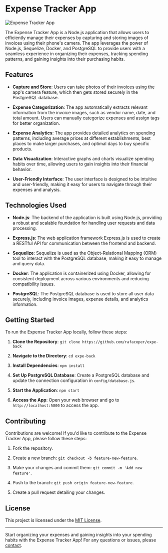 # Expense Tracker App

![Expense Tracker App](app_screenshot.png)

The Expense Tracker App is a Node.js application that allows users to efficiently manage their expenses by capturing and storing images of invoices using their phone's camera. The app leverages the power of Node.js, Sequelize, Docker, and PostgreSQL to provide users with a seamless experience in organizing their expenses, tracking spending patterns, and gaining insights into their purchasing habits.

## Features

- **Capture and Store**: Users can take photos of their invoices using the app's camera feature, which then gets stored securely in the PostgreSQL database.

- **Expense Categorization**: The app automatically extracts relevant information from the invoice images, such as vendor name, date, and total amount. Users can manually categorize expenses and assign tags for better organization.

- **Expense Analytics**: The app provides detailed analytics on spending patterns, including average prices at different establishments, best places to make larger purchases, and optimal days to buy specific products.

- **Data Visualization**: Interactive graphs and charts visualize spending habits over time, allowing users to gain insights into their financial behavior.

- **User-Friendly Interface**: The user interface is designed to be intuitive and user-friendly, making it easy for users to navigate through their expenses and analysis.

## Technologies Used

- **Node.js**: The backend of the application is built using Node.js, providing a robust and scalable foundation for handling user requests and data processing.

- **Express.js**: The web application framework Express.js is used to create a RESTful API for communication between the frontend and backend.

- **Sequelize**: Sequelize is used as the Object-Relational Mapping (ORM) tool to interact with the PostgreSQL database, making it easy to manage and query data.

- **Docker**: The application is containerized using Docker, allowing for consistent deployment across various environments and reducing compatibility issues.

- **PostgreSQL**: The PostgreSQL database is used to store all user data securely, including invoice images, expense details, and analytics information.

## Getting Started

To run the Expense Tracker App locally, follow these steps:

1. **Clone the Repository**: `git clone https://github.com/rafacoper/expe-back`

2. **Navigate to the Directory**: `cd expe-back`

3. **Install Dependencies**: `npm install`

4. **Set Up PostgreSQL Database**: Create a PostgreSQL database and update the connection configuration in `config/database.js`.

5. **Start the Application**: `npm start`

6. **Access the App**: Open your web browser and go to `http://localhost:5800` to access the app.

## Contributing

Contributions are welcome! If you'd like to contribute to the Expense Tracker App, please follow these steps:

1. Fork the repository.

2. Create a new branch: `git checkout -b feature-new-feature`.

3. Make your changes and commit them: `git commit -m 'Add new feature'`.

4. Push to the branch: `git push origin feature-new-feature`.

5. Create a pull request detailing your changes.

## License

This project is licensed under the [MIT License](LICENSE).

---

Start organizing your expenses and gaining insights into your spending habits with the Expense Tracker App! For any questions or issues, please [contact](mailto:rafaelbarbosa.tecnologia@gmail.com).
